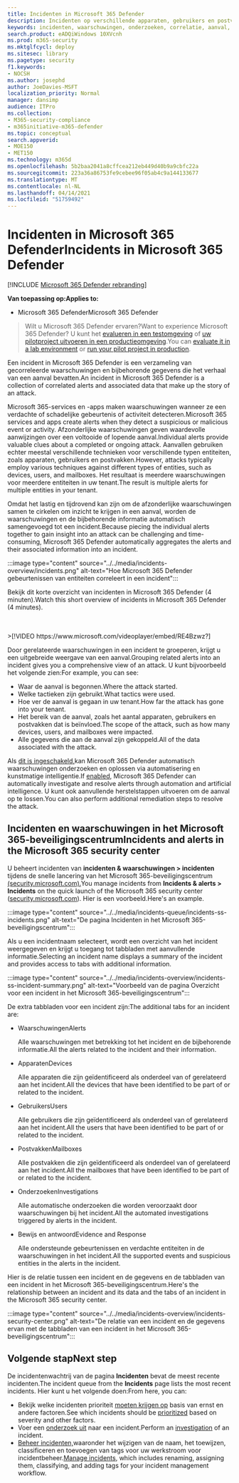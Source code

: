 ```yaml
---
title: Incidenten in Microsoft 365 Defender
description: Incidenten op verschillende apparaten, gebruikers en postvakken onderzoeken.
keywords: incidenten, waarschuwingen, onderzoeken, correlatie, aanval, machines, apparaten, gebruikers, identiteiten, identiteit, postvak, e-mail, 365, microsoft, m365
search.product: eADQiWindows 10XVcnh
ms.prod: m365-security
ms.mktglfcycl: deploy
ms.sitesec: library
ms.pagetype: security
f1.keywords:
- NOCSH
ms.author: josephd
author: JoeDavies-MSFT
localization_priority: Normal
manager: dansimp
audience: ITPro
ms.collection:
- M365-security-compliance
- m365initiative-m365-defender
ms.topic: conceptual
search.appverid:
- MOE150
- MET150
ms.technology: m365d
ms.openlocfilehash: 5b2baa2041a8cffcea212eb449d40b9a9cbfc22a
ms.sourcegitcommit: 223a36a86753fe9cebee96f05ab4c9a144133677
ms.translationtype: MT
ms.contentlocale: nl-NL
ms.lasthandoff: 04/14/2021
ms.locfileid: "51759492"
---
```

# <a name="incidents-in-microsoft-365-defender"></a><span data-ttu-id="66173-104">Incidenten in Microsoft 365 Defender</span><span class="sxs-lookup"><span data-stu-id="66173-104">Incidents in Microsoft 365 Defender</span></span>

[!INCLUDE [Microsoft 365 Defender rebranding](../includes/microsoft-defender.md)]


<span data-ttu-id="66173-105">**Van toepassing op:**</span><span class="sxs-lookup"><span data-stu-id="66173-105">**Applies to:**</span></span>
- <span data-ttu-id="66173-106">Microsoft 365 Defender</span><span class="sxs-lookup"><span data-stu-id="66173-106">Microsoft 365 Defender</span></span>

> <span data-ttu-id="66173-107">Wilt u Microsoft 365 Defender ervaren?</span><span class="sxs-lookup"><span data-stu-id="66173-107">Want to experience Microsoft 365 Defender?</span></span> <span data-ttu-id="66173-108">U kunt het [evalueren in een testomgeving](m365d-evaluation.md?ocid=cx-docs-MTPtriallab) of [uw pilotproject uitvoeren in een productieomgeving](m365d-pilot.md?ocid=cx-evalpilot).</span><span class="sxs-lookup"><span data-stu-id="66173-108">You can [evaluate it in a lab environment](m365d-evaluation.md?ocid=cx-docs-MTPtriallab) or [run your pilot project in production](m365d-pilot.md?ocid=cx-evalpilot).</span></span>
>

<span data-ttu-id="66173-109">Een incident in Microsoft 365 Defender is een verzameling van gecorreleerde waarschuwingen en bijbehorende gegevens die het verhaal van een aanval bevatten.</span><span class="sxs-lookup"><span data-stu-id="66173-109">An incident in Microsoft 365 Defender is a collection of correlated alerts and associated data that make up the story of an attack.</span></span> 

<span data-ttu-id="66173-110">Microsoft 365-services en -apps maken waarschuwingen wanneer ze een verdachte of schadelijke gebeurtenis of activiteit detecteren.</span><span class="sxs-lookup"><span data-stu-id="66173-110">Microsoft 365 services and apps create alerts when they detect a suspicious or malicious event or activity.</span></span> <span data-ttu-id="66173-111">Afzonderlijke waarschuwingen geven waardevolle aanwijzingen over een voltooide of lopende aanval.</span><span class="sxs-lookup"><span data-stu-id="66173-111">Individual alerts provide valuable clues about a completed or ongoing attack.</span></span> <span data-ttu-id="66173-112">Aanvallen gebruiken echter meestal verschillende technieken voor verschillende typen entiteiten, zoals apparaten, gebruikers en postvakken.</span><span class="sxs-lookup"><span data-stu-id="66173-112">However, attacks typically employ various techniques against different types of entities, such as devices, users, and mailboxes.</span></span> <span data-ttu-id="66173-113">Het resultaat is meerdere waarschuwingen voor meerdere entiteiten in uw tenant.</span><span class="sxs-lookup"><span data-stu-id="66173-113">The result is multiple alerts for multiple entities in your tenant.</span></span> 

<span data-ttu-id="66173-114">Omdat het lastig en tijdrovend kan zijn om de afzonderlijke waarschuwingen samen te cirkelen om inzicht te krijgen in een aanval, worden de waarschuwingen en de bijbehorende informatie automatisch samengevoegd tot een incident.</span><span class="sxs-lookup"><span data-stu-id="66173-114">Because piecing the individual alerts together to gain insight into an attack can be challenging and time-consuming, Microsoft 365 Defender automatically aggregates the alerts and their associated information into an incident.</span></span>

:::image type="content" source="../../media/incidents-overview/incidents.png" alt-text="Hoe Microsoft 365 Defender gebeurtenissen van entiteiten correleert in een incident":::

<span data-ttu-id="66173-116">Bekijk dit korte overzicht van incidenten in Microsoft 365 Defender (4 minuten).</span><span class="sxs-lookup"><span data-stu-id="66173-116">Watch this short overview of incidents in Microsoft 365 Defender (4 minutes).</span></span>

<br>
<br>
>[!VIDEO https://www.microsoft.com/videoplayer/embed/RE4Bzwz?]

<span data-ttu-id="66173-117">Door gerelateerde waarschuwingen in een incident te groeperen, krijgt u een uitgebreide weergave van een aanval.</span><span class="sxs-lookup"><span data-stu-id="66173-117">Grouping related alerts into an incident gives you a comprehensive view of an attack.</span></span> <span data-ttu-id="66173-118">U kunt bijvoorbeeld het volgende zien:</span><span class="sxs-lookup"><span data-stu-id="66173-118">For example, you can see:</span></span>

- <span data-ttu-id="66173-119">Waar de aanval is begonnen.</span><span class="sxs-lookup"><span data-stu-id="66173-119">Where the attack started.</span></span>
- <span data-ttu-id="66173-120">Welke tactieken zijn gebruikt.</span><span class="sxs-lookup"><span data-stu-id="66173-120">What tactics were used.</span></span>
- <span data-ttu-id="66173-121">Hoe ver de aanval is gegaan in uw tenant.</span><span class="sxs-lookup"><span data-stu-id="66173-121">How far the attack has gone into your tenant.</span></span>
- <span data-ttu-id="66173-122">Het bereik van de aanval, zoals het aantal apparaten, gebruikers en postvakken dat is beïnvloed.</span><span class="sxs-lookup"><span data-stu-id="66173-122">The scope of the attack, such as how many devices, users, and mailboxes were impacted.</span></span> 
- <span data-ttu-id="66173-123">Alle gegevens die aan de aanval zijn gekoppeld.</span><span class="sxs-lookup"><span data-stu-id="66173-123">All of the data associated with the attack.</span></span>

<span data-ttu-id="66173-124">Als [dit is ingeschakeld,](m365d-enable.md)kan Microsoft 365 Defender automatisch waarschuwingen onderzoeken en oplossen via automatisering en kunstmatige intelligentie.</span><span class="sxs-lookup"><span data-stu-id="66173-124">If [enabled](m365d-enable.md), Microsoft 365 Defender can automatically investigate and resolve alerts through automation and artificial intelligence.</span></span> <span data-ttu-id="66173-125">U kunt ook aanvullende herstelstappen uitvoeren om de aanval op te lossen.</span><span class="sxs-lookup"><span data-stu-id="66173-125">You can also perform additional remediation steps to resolve the attack.</span></span> 

## <a name="incidents-and-alerts-in-the-microsoft-365-security-center"></a><span data-ttu-id="66173-126">Incidenten en waarschuwingen in het Microsoft 365-beveiligingscentrum</span><span class="sxs-lookup"><span data-stu-id="66173-126">Incidents and alerts in the Microsoft 365 security center</span></span>

<span data-ttu-id="66173-127">U beheert incidenten van **incidenten & waarschuwingen > incidenten** tijdens de snelle lancering van het Microsoft 365-beveiligingscentrum [(security.microsoft.com).](https://security.microsoft.com)</span><span class="sxs-lookup"><span data-stu-id="66173-127">You manage incidents from **Incidents & alerts > Incidents** on the quick launch of the Microsoft 365 security center ([security.microsoft.com](https://security.microsoft.com)).</span></span> <span data-ttu-id="66173-128">Hier is een voorbeeld.</span><span class="sxs-lookup"><span data-stu-id="66173-128">Here's an example.</span></span>

:::image type="content" source="../../media/incidents-queue/incidents-ss-incidents.png" alt-text="De pagina Incidenten in het Microsoft 365-beveiligingscentrum":::

<span data-ttu-id="66173-130">Als u een incidentnaam selecteert, wordt een overzicht van het incident weergegeven en krijgt u toegang tot tabbladen met aanvullende informatie.</span><span class="sxs-lookup"><span data-stu-id="66173-130">Selecting an incident name displays a summary of the incident and provides access to tabs with additional information.</span></span>

:::image type="content" source="../../media/incidents-overview/incidents-ss-incident-summary.png" alt-text="Voorbeeld van de pagina Overzicht voor een incident in het Microsoft 365-beveiligingscentrum":::

<span data-ttu-id="66173-132">De extra tabbladen voor een incident zijn:</span><span class="sxs-lookup"><span data-stu-id="66173-132">The additional tabs for an incident are:</span></span>

- <span data-ttu-id="66173-133">Waarschuwingen</span><span class="sxs-lookup"><span data-stu-id="66173-133">Alerts</span></span> 

  <span data-ttu-id="66173-134">Alle waarschuwingen met betrekking tot het incident en de bijbehorende informatie.</span><span class="sxs-lookup"><span data-stu-id="66173-134">All the alerts related to the incident and their information.</span></span>

- <span data-ttu-id="66173-135">Apparaten</span><span class="sxs-lookup"><span data-stu-id="66173-135">Devices</span></span>

  <span data-ttu-id="66173-136">Alle apparaten die zijn geïdentificeerd als onderdeel van of gerelateerd aan het incident.</span><span class="sxs-lookup"><span data-stu-id="66173-136">All the devices that have been identified to be part of or related to the incident.</span></span>

- <span data-ttu-id="66173-137">Gebruikers</span><span class="sxs-lookup"><span data-stu-id="66173-137">Users</span></span>

  <span data-ttu-id="66173-138">Alle gebruikers die zijn geïdentificeerd als onderdeel van of gerelateerd aan het incident.</span><span class="sxs-lookup"><span data-stu-id="66173-138">All the users that have been identified to be part of or related to the incident.</span></span>

- <span data-ttu-id="66173-139">Postvakken</span><span class="sxs-lookup"><span data-stu-id="66173-139">Mailboxes</span></span>

  <span data-ttu-id="66173-140">Alle postvakken die zijn geïdentificeerd als onderdeel van of gerelateerd aan het incident.</span><span class="sxs-lookup"><span data-stu-id="66173-140">All the mailboxes that have been identified to be part of or related to the incident.</span></span>

- <span data-ttu-id="66173-141">Onderzoeken</span><span class="sxs-lookup"><span data-stu-id="66173-141">Investigations</span></span>

  <span data-ttu-id="66173-142">Alle automatische onderzoeken die worden veroorzaakt door waarschuwingen bij het incident.</span><span class="sxs-lookup"><span data-stu-id="66173-142">All the automated investigations triggered by alerts in the incident.</span></span>

- <span data-ttu-id="66173-143">Bewijs en antwoord</span><span class="sxs-lookup"><span data-stu-id="66173-143">Evidence and Response</span></span>

  <span data-ttu-id="66173-144">Alle ondersteunde gebeurtenissen en verdachte entiteiten in de waarschuwingen in het incident.</span><span class="sxs-lookup"><span data-stu-id="66173-144">All the supported events and suspicious entities in the alerts in the incident.</span></span>

<span data-ttu-id="66173-145">Hier is de relatie tussen een incident en de gegevens en de tabbladen van een incident in het Microsoft 365-beveiligingscentrum.</span><span class="sxs-lookup"><span data-stu-id="66173-145">Here's the relationship between an incident and its data and the tabs of an incident in the Microsoft 365 security center.</span></span>

:::image type="content" source="../../media/incidents-overview/incidents-security-center.png" alt-text="De relatie van een incident en de gegevens ervan met de tabbladen van een incident in het Microsoft 365-beveiligingscentrum":::

## <a name="next-step"></a><span data-ttu-id="66173-147">Volgende stap</span><span class="sxs-lookup"><span data-stu-id="66173-147">Next step</span></span>

<span data-ttu-id="66173-148">De incidentenwachtrij van de pagina **Incidenten** bevat de meest recente incidenten.</span><span class="sxs-lookup"><span data-stu-id="66173-148">The incident queue from the **Incidents** page lists the most recent incidents.</span></span> <span data-ttu-id="66173-149">Hier kunt u het volgende doen:</span><span class="sxs-lookup"><span data-stu-id="66173-149">From here, you can:</span></span>

- <span data-ttu-id="66173-150">Bekijk welke incidenten prioriteit [moeten krijgen op](incident-queue.md) basis van ernst en andere factoren.</span><span class="sxs-lookup"><span data-stu-id="66173-150">See which incidents should be [prioritized](incident-queue.md) based on severity and other factors.</span></span> 
- <span data-ttu-id="66173-151">Voer een [onderzoek uit](investigate-incidents.md) naar een incident.</span><span class="sxs-lookup"><span data-stu-id="66173-151">Perform an [investigation](investigate-incidents.md) of an incident.</span></span>
- <span data-ttu-id="66173-152">[Beheer incidenten,](manage-incidents.md)waaronder het wijzigen van de naam, het toewijzen, classificeren en toevoegen van tags voor uw werkstroom voor incidentbeheer.</span><span class="sxs-lookup"><span data-stu-id="66173-152">[Manage incidents](manage-incidents.md), which includes renaming, assigning them, classifying, and adding tags for your incident management workflow.</span></span>

